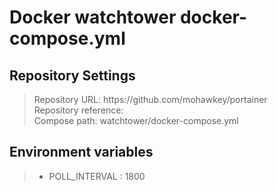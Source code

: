 # Docker watchtower docker-compose.yml

## Repository Settings
> Repository URL: ht<span></span>tps://github.com/mohawkey/portainer  
> Repository reference:  
> Compose path: watchtower/docker-compose.yml  

## Environment variables
> - POLL_INTERVAL : 1800
